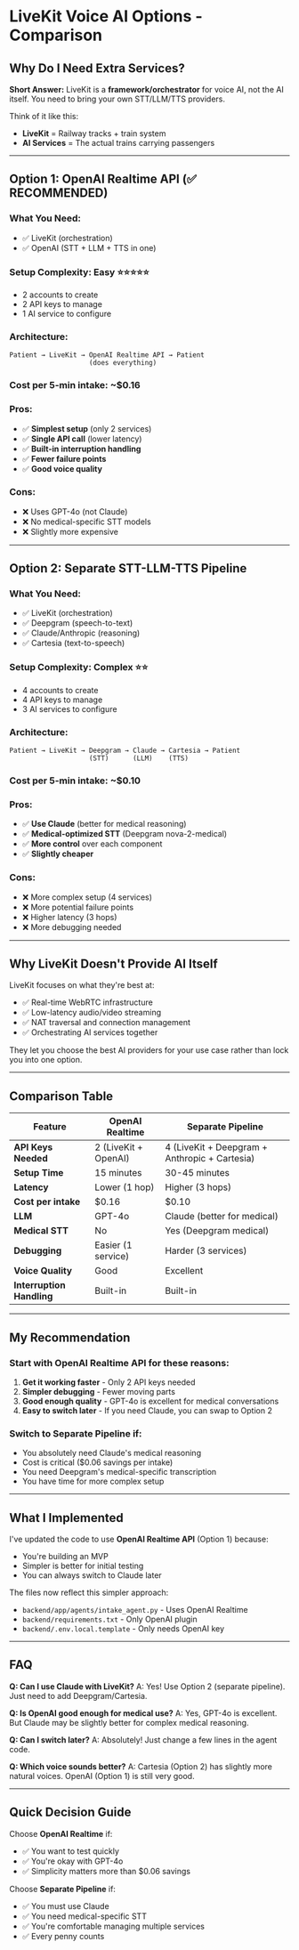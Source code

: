 # LiveKit Voice AI Options - Comparison

## **Why Do I Need Extra Services?**

**Short Answer:** LiveKit is a **framework/orchestrator** for voice AI, not the AI itself. You need to bring your own STT/LLM/TTS providers.

Think of it like this:
- **LiveKit** = Railway tracks + train system
- **AI Services** = The actual trains carrying passengers

---

## **Option 1: OpenAI Realtime API (✅ RECOMMENDED)**

### What You Need:
- ✅ LiveKit (orchestration)
- ✅ OpenAI (STT + LLM + TTS in one)

### Setup Complexity: **Easy** ⭐⭐⭐⭐⭐
- 2 accounts to create
- 2 API keys to manage
- 1 AI service to configure

### Architecture:
```
Patient → LiveKit → OpenAI Realtime API → Patient
                    (does everything)
```

### Cost per 5-min intake: **~$0.16**

### Pros:
- ✅ **Simplest setup** (only 2 services)
- ✅ **Single API call** (lower latency)
- ✅ **Built-in interruption handling**
- ✅ **Fewer failure points**
- ✅ **Good voice quality**

### Cons:
- ❌ Uses GPT-4o (not Claude)
- ❌ No medical-specific STT models
- ❌ Slightly more expensive

---

## **Option 2: Separate STT-LLM-TTS Pipeline**

### What You Need:
- ✅ LiveKit (orchestration)
- ✅ Deepgram (speech-to-text)
- ✅ Claude/Anthropic (reasoning)
- ✅ Cartesia (text-to-speech)

### Setup Complexity: **Complex** ⭐⭐
- 4 accounts to create
- 4 API keys to manage
- 3 AI services to configure

### Architecture:
```
Patient → LiveKit → Deepgram → Claude → Cartesia → Patient
                    (STT)      (LLM)    (TTS)
```

### Cost per 5-min intake: **~$0.10**

### Pros:
- ✅ **Use Claude** (better for medical reasoning)
- ✅ **Medical-optimized STT** (Deepgram nova-2-medical)
- ✅ **More control** over each component
- ✅ **Slightly cheaper**

### Cons:
- ❌ More complex setup (4 services)
- ❌ More potential failure points
- ❌ Higher latency (3 hops)
- ❌ More debugging needed

---

## **Why LiveKit Doesn't Provide AI Itself**

LiveKit focuses on what they're best at:
- ✅ Real-time WebRTC infrastructure
- ✅ Low-latency audio/video streaming
- ✅ NAT traversal and connection management
- ✅ Orchestrating AI services together

They let you choose the best AI providers for your use case rather than lock you into one option.

---

## **Comparison Table**

| Feature | OpenAI Realtime | Separate Pipeline |
|---------|----------------|-------------------|
| **API Keys Needed** | 2 (LiveKit + OpenAI) | 4 (LiveKit + Deepgram + Anthropic + Cartesia) |
| **Setup Time** | 15 minutes | 30-45 minutes |
| **Latency** | Lower (1 hop) | Higher (3 hops) |
| **Cost per intake** | $0.16 | $0.10 |
| **LLM** | GPT-4o | Claude (better for medical) |
| **Medical STT** | No | Yes (Deepgram medical) |
| **Debugging** | Easier (1 service) | Harder (3 services) |
| **Voice Quality** | Good | Excellent |
| **Interruption Handling** | Built-in | Built-in |

---

## **My Recommendation**

### **Start with OpenAI Realtime API** for these reasons:

1. **Get it working faster** - Only 2 API keys needed
2. **Simpler debugging** - Fewer moving parts
3. **Good enough quality** - GPT-4o is excellent for medical conversations
4. **Easy to switch later** - If you need Claude, you can swap to Option 2

### **Switch to Separate Pipeline if:**
- You absolutely need Claude's medical reasoning
- Cost is critical ($0.06 savings per intake)
- You need Deepgram's medical-specific transcription
- You have time for more complex setup

---

## **What I Implemented**

I've updated the code to use **OpenAI Realtime API** (Option 1) because:
- You're building an MVP
- Simpler is better for initial testing
- You can always switch to Claude later

The files now reflect this simpler approach:
- `backend/app/agents/intake_agent.py` - Uses OpenAI Realtime
- `backend/requirements.txt` - Only OpenAI plugin
- `backend/.env.local.template` - Only needs OpenAI key

---

## **FAQ**

**Q: Can I use Claude with LiveKit?**
A: Yes! Use Option 2 (separate pipeline). Just need to add Deepgram/Cartesia.

**Q: Is OpenAI good enough for medical use?**
A: Yes, GPT-4o is excellent. But Claude may be slightly better for complex medical reasoning.

**Q: Can I switch later?**
A: Absolutely! Just change a few lines in the agent code.

**Q: Which voice sounds better?**
A: Cartesia (Option 2) has slightly more natural voices. OpenAI (Option 1) is still very good.

---

## **Quick Decision Guide**

Choose **OpenAI Realtime** if:
- ✅ You want to test quickly
- ✅ You're okay with GPT-4o
- ✅ Simplicity matters more than $0.06 savings

Choose **Separate Pipeline** if:
- ✅ You must use Claude
- ✅ You need medical-specific STT
- ✅ You're comfortable managing multiple services
- ✅ Every penny counts
